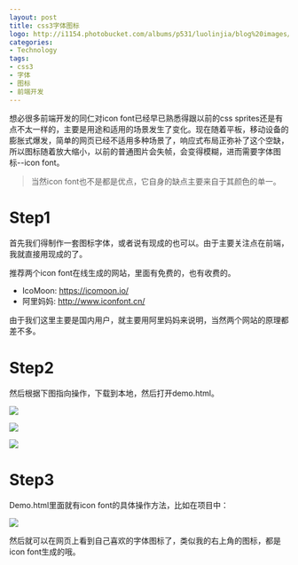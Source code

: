 ```yaml
---
layout: post
title: css3字体图标
logo: http://i1154.photobucket.com/albums/p531/luolinjia/blog%20images/Snip20141015_1_zps264842fb.png
categories:
- Technology
tags:
- css3
- 字体
- 图标
- 前端开发
---
```


想必很多前端开发的同仁对icon font已经早已熟悉得跟以前的css sprites还是有点不太一样的，主要是用途和适用的场景发生了变化。现在随着平板，移动设备的膨胀式爆发，简单的网页已经不适用多种场景了，响应式布局正弥补了这个空缺，所以图标随着放大缩小，以前的普通图片会失帧，会变得模糊，进而需要字体图标--icon font。  

> 当然icon font也不是都是优点，它自身的缺点主要来自于其颜色的单一。

# Step1  
首先我们得制作一套图标字体，或者说有现成的也可以。由于主要关注点在前端，我就直接用现成的了。  

推荐两个icon font在线生成的网站，里面有免费的，也有收费的。

- IcoMoon: <https://icomoon.io/>  
- 阿里妈妈: <http://www.iconfont.cn/>  

由于我们这里主要是国内用户，就主要用阿里妈妈来说明，当然两个网站的原理都差不多。  

# Step2  
然后根据下图指向操作，下载到本地，然后打开demo.html。  

![](http://i1154.photobucket.com/albums/p531/luolinjia/blog%20images/Snip20141015_3_zpsba1f94c0.png)  

![](http://i1154.photobucket.com/albums/p531/luolinjia/blog%20images/Snip20141015_4_zps8b8fd06d.png)  

![](http://i1154.photobucket.com/albums/p531/luolinjia/blog%20images/Snip20141015_6_zps6101d37d.png)  

# Step3
Demo.html里面就有icon font的具体操作方法，比如在项目中：  

![](http://i1154.photobucket.com/albums/p531/luolinjia/blog%20images/Snip20141015_7_zps614286b8.png)  

然后就可以在网页上看到自己喜欢的字体图标了，类似我的右上角的图标，都是icon font生成的哦。
